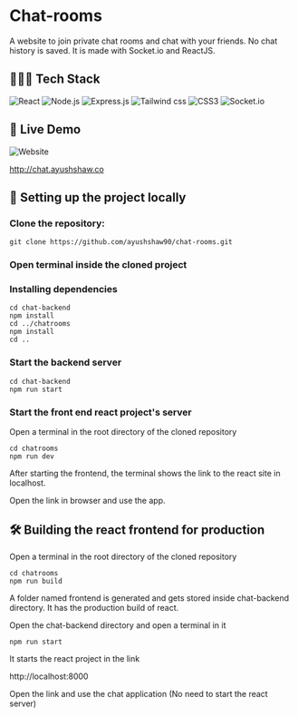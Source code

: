 # Chat-rooms

A website to join private chat rooms and chat with your friends. No chat history is saved.
It is made with Socket.io and ReactJS. 


## 👩🏼‍💻 Tech Stack
![React](https://img.shields.io/badge/React-20232A?style=for-the-badge&logo=react&logoColor=61DAFB)
![Node.js](https://img.shields.io/badge/Node.js-20232A?style=for-the-badge&logo=node.js&logoColor=61DA0B)
![Express.js](https://img.shields.io/badge/Express.js-brown?style=for-the-badge&logo=express&logoColor=white)
![Tailwind css](https://img.shields.io/badge/Tailwind%20CSS-E11D48?style=for-the-badge&logo=tailwindcss&logoColor=FFFFFF)
![CSS3](https://img.shields.io/badge/CSS-orange?style=for-the-badge&logo=css3&logoColor=white)
![Socket.io](https://img.shields.io/badge/Socket.io-20A39A?style=for-the-badge&logo=socket.io&logoColor=FFFFFF)

## 🚀 Live Demo
![Website](https://img.shields.io/badge/website-up-greene)

http://chat.ayushshaw.co

## 🔧 Setting up the project locally

### Clone the repository:

```
git clone https://github.com/ayushshaw90/chat-rooms.git
```

### Open terminal inside the cloned project

### Installing dependencies

```
cd chat-backend
npm install
cd ../chatrooms
npm install
cd ..
```
### Start the backend server


```
cd chat-backend
npm run start
```
### Start the front end react project's server

Open a terminal in the root directory of the cloned repository

```
cd chatrooms
npm run dev
```

After starting the frontend, the terminal shows the link to the react site in localhost.

Open the link in browser and use the app.


## 🛠 Building the react frontend for production

Open a terminal in the root directory of the cloned repository

```
cd chatrooms
npm run build
```

A folder named frontend is generated and gets stored inside chat-backend directory. It has the production build of react.

Open the chat-backend directory and open a terminal in it

```
npm run start
```
It starts the react project in the link

http://localhost:8000

Open the link and use the chat application
(No need to start the react server)
